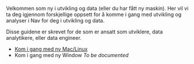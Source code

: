 Velkommen som ny i utvikling og data (eller du har fått ny maskin).
Her vil vi ta deg igjennom forskjellige oppsett for å komme i gang med utvikling og analyser i Nav for deg i utvikling og data.

Disse guidene er skrevet for de som er ansatt som utviklere, data analytikere, eller data engineer.

- [Kom i gang med ny Mac/Linux](ny-unix.md)
- Kom i gang med ny Window *To be documented*
